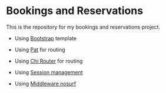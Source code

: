 # Bookings and Reservations

This is the repository for my bookings and reservations project.

- Using [Bootstrap](https://getbootstrap.com/docs/4.5/getting-started/introduction) template 

- Using [Pat](https://github.com/bmizerany/pat) for routing

- Using [Chi Router](https://github.com/bmizerany/pat) for routing

- Using [Session management](https://github.com/alexedwards/scs)

- Using [Middleware nosurf](https://github.com/justinas/nosurf)
